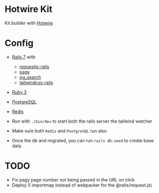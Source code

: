 # Hotwire Kit

Kit builder with [Hotwire](https://hotwired.dev/)

# Config

- [Rails 7](https://rubyonrails.org/) with
  - [requestjs-rails](https://github.com/rails/requestjs-rails)
  - [pagy](https://github.com/ddnexus/pagy)
  - [pg_search](https://github.com/Casecommons/pg_search)
  - [tailwindcss-rails](https://github.com/rails/tailwindcss-rails)
- [Ruby 3](https://github.com/rbenv/rbenv)
- [PostgreSQL](https://formulae.brew.sh/formula/postgresql)
- [Redis](https://formulae.brew.sh/formula/redis)

- Run with `./bin/dev` to start both the rails server the tailwind watcher
- Make sure both `Redis` and `PostgreSQL` run also
- Once the db and migrated, you can run `rails db:seed` to create base data

# TODO

- Fix pagy page number not being passed in the URL on click
- Deploy (! importmap instead of webpacker for the @rails/request.js)
